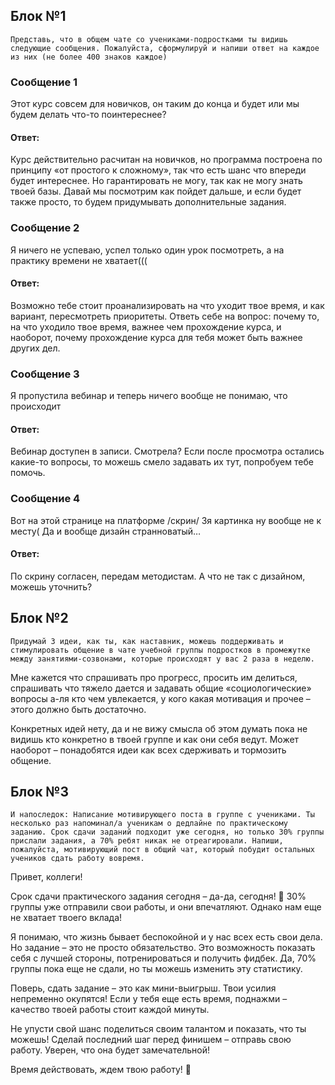 ## Блок №1
`Представь, что в общем чате со учениками-подростками ты видишь следующие сообщения. Пожалуйста, сформулируй и напиши ответ на каждое из них (не более 400 знаков каждое)`

### Сообщение 1
Этот курс совсем для новичков, он таким до конца и будет или мы будем делать что-то поинтереснее?

#### Ответ:
Курс действительно расчитан на новичков, но программа построена по принципу «от простого к сложному», так что есть шанс что впереди будет интереснее. Но гарантировать не могу, так как не могу знать твоей базы. Давай мы посмотрим как пойдет дальше, и если будет также просто, то будем придумывать дополнительные задания. 

### Сообщение 2
Я ничего не успеваю, успел только один урок посмотреть, а на практику времени не хватает(((

#### Ответ:
Возможно тебе стоит проанализировать на что уходит твое время, и как вариант, пересмотреть приоритеты. Ответь себе на вопрос: почему то, на что уходило твое время, важнее чем прохождение курса, и наоборот, почему прохождение курса для тебя может быть важнее других дел.

### Сообщение 3
Я пропустила вебинар и теперь ничего вообще не понимаю, что происходит

#### Ответ:
Вебинар доступен в записи. Смотрела? Если после просмотра остались какие-то вопросы, то можешь смело задавать их тут, попробуем тебе помочь.

### Сообщение 4
Вот на этой странице на платформе /скрин/ 3я картинка ну вообще не к месту( Да и вообще дизайн странноватый…

#### Ответ:
По скрину согласен, передам методистам. А что не так с дизайном, можешь уточнить?

## Блок №2
`Придумай 3 идеи, как ты, как наставник, можешь поддерживать и стимулировать общение в чате учебной группы подростков в промежутке между занятиями-созвонами, которые происходят у вас 2 раза в неделю.`

Мне кажется что спрашивать про прогресс, просить им делиться, спрашивать что тяжело дается и задавать общие «социологические» вопросы а-ля кто чем увлекается, у кого какая мотивация и прочее – этого должно быть достаточно.  

Конкретных идей нету, да и не вижу смысла об этом думать пока не видишь кто конкретно в твоей группе и как они себя ведут. Может наоборот – понадобятся идеи как всех сдерживать и тормозить общение.

## Блок №3

`И напоследок: Написание мотивирующего поста в группе с учениками.
Ты несколько раз напоминал/а ученикам о дедлайне по практическому заданию. Срок сдачи заданий подходит уже сегодня, но только 30% группы прислали задания, а 70% ребят никак не отреагировали. Напиши, пожалуйста, мотивирующий пост в общий чат, который побудит остальных учеников сдать работу вовремя.`

Привет, коллеги!

Срок сдачи практического задания сегодня – да-да, сегодня! 🚀  30% группы уже отправили свои работы, и они впечатляют. Однако нам еще не хватает твоего вклада!

Я понимаю, что жизнь бывает беспокойной и у нас всех есть свои дела. Но задание – это не просто обязательство. Это возможность показать себя с лучшей стороны, потренироваться и получить фидбек. Да, 70% группы пока еще не сдали, но ты можешь изменить эту статистику.

Поверь, сдать задание – это как мини-выигрыш. Твои усилия непременно окупятся! Если у тебя еще есть время, поднажми – качество твоей работы стоит каждой минуты.

Не упусти свой шанс поделиться своим талантом и показать, что ты можешь! Сделай последний шаг перед финишем – отправь свою работу. Уверен, что она будет замечательной!

Время действовать, ждем твою работу! 💪

